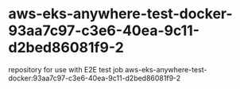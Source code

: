 # aws-eks-anywhere-test-docker-93aa7c97-c3e6-40ea-9c11-d2bed86081f9-2
repository for use with E2E test job aws-eks-anywhere-test-docker:93aa7c97-c3e6-40ea-9c11-d2bed86081f9-2
